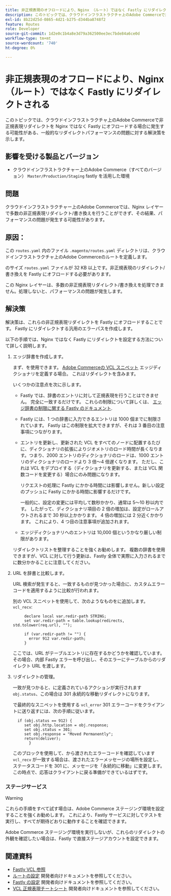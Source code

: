 ```yaml
---
title: 非正規表現のオフロードにより、Nginx （ルート）ではなく Fastly にリダイレクトされる
description: このトピックでは、クラウドインフラストラクチャ上のAdobe Commerceで非正規表現リダイレクトを Nginx ではなく Fastly にオフロードする場合に発生する可能性がある、一般的なリダイレクトパフォーマンスの問題に対する解決策を示します。
exl-id: 8b22d25d-0865-4d21-b275-d344ba8748f2
feature: Routes
role: Developer
source-git-commit: 1d2e0c1b4a8e3d79a362500ee3ec7bde84a6ce0d
workflow-type: tm+mt
source-wordcount: '740'
ht-degree: 0%

---
```


# 非正規表現のオフロードにより、Nginx （ルート）ではなく Fastly にリダイレクトされる

このトピックでは、クラウドインフラストラクチャ上のAdobe Commerceで非正規表現リダイレクトを Nginx ではなく Fastly にオフロードする場合に発生する可能性がある、一般的なリダイレクトパフォーマンスの問題に対する解決策を示します。

## 影響を受ける製品とバージョン

* クラウドインフラストラクチャー上のAdobe Commerce（すべてのバージョン） `Master/Production/Staging` fastly を活用した環境

## 問題

クラウドインフラストラクチャー上のAdobe Commerceでは、Nginx レイヤーで多数の非正規表現リダイレクト/書き換えを行うことができず、その結果、パフォーマンスの問題が発生する可能性があります。

## 原因：

この `routes.yaml` 内のファイル `.magento/routes.yaml` ディレクトリは、クラウドインフラストラクチャ上のAdobe Commerceのルートを定義します。

のサイズ `routes.yaml` ファイルが 32 KB 以上です。非正規表現のリダイレクト/書き換えを Fastly にオフロードする必要があります。

この Nginx レイヤーは、多数の非正規表現リダイレクト/書き換えを処理できません。処理しないと、パフォーマンスの問題が発生します。

## 解決策

解決策は、これらの非正規表現リダイレクトを Fastly にオフロードすることです。 Fastly にリダイレクトする汎用のエラーパスを作成します。

以下の手順では、Nginx ではなく Fastly にリダイレクトを設定する方法について詳しく説明します。

1. エッジ辞書を作成します。

   まず、を使用できます。 [Adobe Commerceの VCL スニペット](/docs/commerce-cloud-service/user-guide/cdn/custom-vcl-snippets/fastly-vcl-custom-snippets.html) エッジディクショナリを定義する場合。 これはリダイレクトを含みます。

   いくつかの注意点を次に示します。

   * Fastly では、辞書のエントリに対して正規表現を行うことはできません。 完全に一致するだけです。 これらの制限について詳しくは、 [エッジ辞書の制限に関する Fastly のドキュメント](https://docs.fastly.com/guides/edge-dictionaries/about-edge-dictionaries#limitations-and-considerations).
   * Fastly には、1 つの辞書に入力できるエントリは 1000 個までに制限されています。 Fastly はこの制限を拡大できますが、それは 3 番目の注意事項につながります。
   * エントリを更新し、更新された VCL をすべてのノードに配置するたびに、ディクショナリの拡張によりジオメトリのロード時間が長くなります。つまり、2000 エントリのディクショナリのロードは、1000 エントリのディクショナリのロードより 3 倍～4 倍遅くなります。 ただし、これは VCL をデプロイする（ディクショナリを更新する、または VCL 関数コードを変更する）場合にのみ問題になります。

     リクエストの処理に Fastly にかかる時間には影響しません。新しい設定のプッシュに Fastly にかかる時間に影響するだけです。

     一般的に、設定の変更には平均して数秒かかり、通常は 5～10 秒以内です。 したがって、ディクショナリ項目の 2 倍の増加は、設定がロールアウトされるまで 30 秒以上かかります。 4 倍の増加には 2 分近くかかります。 これにより、4 つ目の注意事項が追加されます。

   * エッジディクショナリへのエントリは 10,000 個というかなり厳しい制限があります。

   リダイレクトリストを整理することを強くお勧めします。 複数の辞書を使用できますが、VCL に対して行う更新は、Fastly 全体で実際に入力されるまでに数分かかることに注意してください。

1. URL を辞書と比較します。

   URL 検索が発生すると、一致するものが見つかった場合に、カスタムエラーコードを適用するように比較が行われます。

   別の VCL スニペットを使用して、次のようなものをに追加します。 `vcl_recv`:

   ```
        declare local var.redir-path STRING;
        set var.redir-path = table.lookup(redirects, std.tolower(req.url), "");
   
        if (var.redir-path != "") {
          error 912 var.redir-path;
        }
   ```

   ここでは、URL がテーブルエントリに存在するかどうかを確認しています。 その場合、内部 Fastly エラーを呼び出し、そのエラーにテーブルからのリダイレクト URL を渡します。

1. リダイレクトの管理。

   一致が見つかると、に定義されているアクションが実行されます `obj.status`、この場合は 301 永続的な移動リダイレクトになります。

   で最終的なスニペットを使用する `vcl_error` 301 エラーコードをクライアントに送り返すには、次の手順に従います。

   ```
     if (obj.status == 912) {
        set obj.http.location = obj.response;
        set obj.status = 301;
        set obj.response = "Moved Permanently";
        return(deliver);
          }
   ```

   このブロックを使用して、から渡されたエラーコードを確認しています `vcl_recv` が一致する場合は、渡されたエラーメッセージの場所を設定し、ステータスコードを 301 に、メッセージを「永続的に移動」に変更します。 この時点で、応答はクライアントに戻る準備ができているはずです。

### ステージサービス

>[!WARNING]
>
>これらの手順をすべて試す場合は、Adobe Commerce ステージング環境を設定することを強くお勧めします。 これにより、Fastly サービスに対してテストを実行し、すべてが期待どおりに動作することを確認できます。

Adobe Commerce ステージング環境を実行しないが、これらのリダイレクトの外観を確認したい場合は、Fastly で直接ステージアカウントを設定できます。

## 関連資料

* [Fastly VCL 参照](https://docs.fastly.com/vcl/)
* [ルートの設定](/docs/commerce-cloud-service/user-guide/configure/routes/routes-yaml.html) 開発者向けドキュメントを参照してください。
* [Fastly の設定](/docs/commerce-cloud-service/user-guide/cdn/setup-fastly/fastly-configuration.html) 開発者向けドキュメントを参照してください。
* [VCL 正規表現チートシート](https://docs.fastly.com/en/guides/vcl-regular-expression-cheat-sheet) 開発者向けドキュメントを参照してください。

